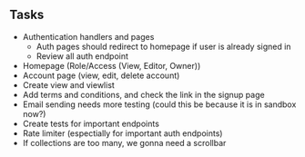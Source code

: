 ## Tasks

- Authentication handlers and pages
  - Auth pages should redirect to homepage if user is already signed in
  - Review all auth endpoint
- Homepage (Role/Access (View, Editor, Owner))
- Account page (view, edit, delete account)
- Create view and viewlist
- Add terms and conditions, and check the link in the signup page
- Email sending needs more testing (could this be because it is in sandbox now?)
- Create tests for important endpoints
- Rate limiter (espectially for important auth endpoints)
- If collections are too many, we gonna need a scrollbar
